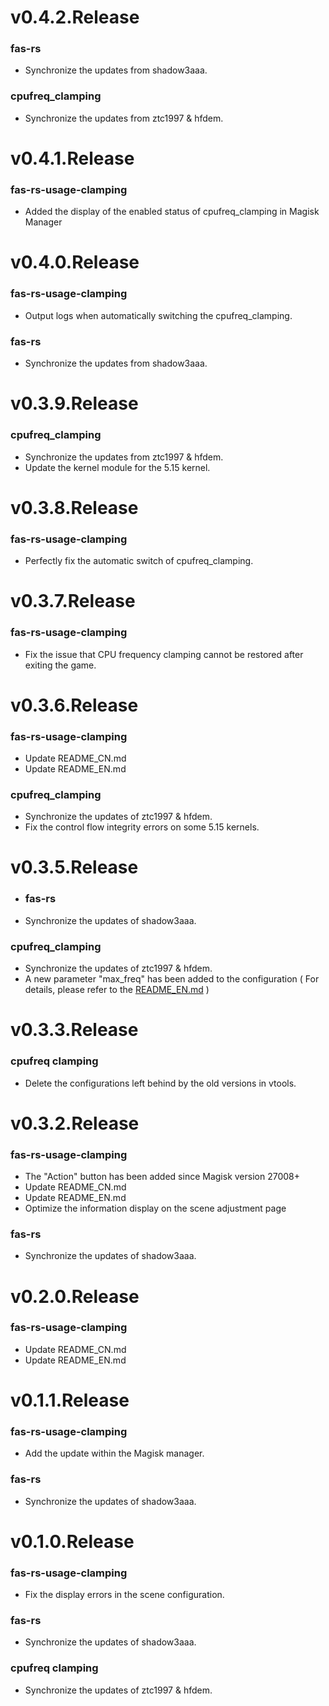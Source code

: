 # v0.4.2.Release
### fas-rs
- Synchronize the updates from shadow3aaa.
### cpufreq_clamping
- Synchronize the updates from ztc1997 & hfdem.
# v0.4.1.Release
### fas-rs-usage-clamping
- Added the display of the enabled status of cpufreq_clamping in Magisk Manager
# v0.4.0.Release
### fas-rs-usage-clamping
- Output logs when automatically switching the cpufreq_clamping.
### fas-rs
- Synchronize the updates from shadow3aaa.
# v0.3.9.Release
### cpufreq_clamping
- Synchronize the updates from ztc1997 & hfdem.
- Update the kernel module for the 5.15 kernel.
# v0.3.8.Release
### fas-rs-usage-clamping
- Perfectly fix the automatic switch of cpufreq_clamping.
# v0.3.7.Release
### fas-rs-usage-clamping
- Fix the issue that CPU frequency clamping cannot be restored after exiting the game.
# v0.3.6.Release
### fas-rs-usage-clamping
- Update README_CN.md
- Update README_EN.md
### cpufreq_clamping
- Synchronize the updates of ztc1997 & hfdem.
- Fix the control flow integrity errors on some 5.15 kernels.
# v0.3.5.Release
- ### fas-rs
- Synchronize the updates of shadow3aaa.
### cpufreq_clamping
- Synchronize the updates of ztc1997 & hfdem.
- A new parameter "max_freq" has been added to the configuration ( For details, please refer to the [README_EN.md](https://github.com/suiyuanlixin/fas-rs-usage-clamping/blob/main/README_EN.md#parameter-of-cpufreq_clamping-config-description) )
# v0.3.3.Release
### cpufreq clamping
- Delete the configurations left behind by the old versions in vtools.
# v0.3.2.Release
### fas-rs-usage-clamping
- The "Action" button has been added since Magisk version 27008+
- Update README_CN.md
- Update README_EN.md
- Optimize the information display on the scene adjustment page
### fas-rs
- Synchronize the updates of shadow3aaa.
# v0.2.0.Release
### fas-rs-usage-clamping
- Update README_CN.md
- Update README_EN.md
# v0.1.1.Release
### fas-rs-usage-clamping
- Add the update within the Magisk manager.
### fas-rs
- Synchronize the updates of shadow3aaa.
# v0.1.0.Release
### fas-rs-usage-clamping
- Fix the display errors in the scene configuration.
### fas-rs
- Synchronize the updates of shadow3aaa.
### cpufreq clamping
- Synchronize the updates of ztc1997 & hfdem.
